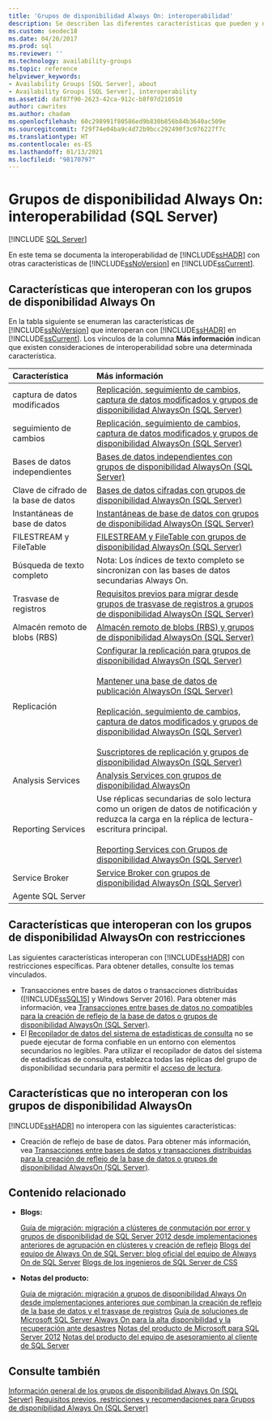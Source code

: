 ```yaml
---
title: 'Grupos de disponibilidad Always On: interoperabilidad'
description: Se describen las diferentes características que pueden y no pueden funcionar junto con un grupo de disponibilidad Always On.
ms.custom: seodec18
ms.date: 04/20/2017
ms.prod: sql
ms.reviewer: ''
ms.technology: availability-groups
ms.topic: reference
helpviewer_keywords:
- Availability Groups [SQL Server], about
- Availability Groups [SQL Server], interoperability
ms.assetid: daf87f90-2623-42ca-912c-b8f07d210510
author: cawrites
ms.author: chadam
ms.openlocfilehash: 60c298991f80586ed9b830b856b84b3640ac509e
ms.sourcegitcommit: f29f74e04ba9c4d72b9bcc292490f3c076227f7c
ms.translationtype: HT
ms.contentlocale: es-ES
ms.lasthandoff: 01/13/2021
ms.locfileid: "98170797"
---
```

# <a name="always-on-availability-groups-interoperability-sql-server"></a>Grupos de disponibilidad Always On: interoperabilidad (SQL Server)
[!INCLUDE [SQL Server](../../../includes/applies-to-version/sqlserver.md)]

En este tema se documenta la interoperabilidad de [!INCLUDE[ssHADR](../../../includes/sshadr-md.md)] con otras características de [!INCLUDE[ssNoVersion](../../../includes/ssnoversion-md.md)] en [!INCLUDE[ssCurrent](../../../includes/sscurrent-md.md)].

## <a name="features-that-interoperate-with-always-on-availability-groups"></a><a name="Interop"></a> Características que interoperan con los grupos de disponibilidad Always On

En la tabla siguiente se enumeran las características de [!INCLUDE[ssNoVersion](../../../includes/ssnoversion-md.md)] que interoperan con [!INCLUDE[ssHADR](../../../includes/sshadr-md.md)] en [!INCLUDE[ssCurrent](../../../includes/sscurrent-md.md)]. Los vínculos de la columna **Más información** indican que existen consideraciones de interoperabilidad sobre una determinada característica.

|Característica|Más información|
|:------|:---------------|
|captura de datos modificados|[Replicación, seguimiento de cambios, captura de datos modificados y grupos de disponibilidad AlwaysOn &#40;SQL Server&#41;](../../../database-engine/availability-groups/windows/replicate-track-change-data-capture-always-on-availability.md)|
|seguimiento de cambios|[Replicación, seguimiento de cambios, captura de datos modificados y grupos de disponibilidad AlwaysOn &#40;SQL Server&#41;](../../../database-engine/availability-groups/windows/replicate-track-change-data-capture-always-on-availability.md)|
|Bases de datos independientes|[Bases de datos independientes con grupos de disponibilidad AlwaysOn &#40;SQL Server&#41;](../../../database-engine/availability-groups/windows/contained-databases-with-always-on-availability-groups-sql-server.md)|
|Clave de cifrado de la base de datos|[Bases de datos cifradas con grupos de disponibilidad AlwaysOn &#40;SQL Server&#41;](../../../database-engine/availability-groups/windows/encrypted-databases-with-always-on-availability-groups-sql-server.md)|
|Instantáneas de base de datos|[Instantáneas de base de datos con grupos de disponibilidad AlwaysOn &#40;SQL Server&#41;](../../../database-engine/availability-groups/windows/database-snapshots-with-always-on-availability-groups-sql-server.md)|
|FILESTREAM y FileTable|[FILESTREAM y FileTable con grupos de disponibilidad AlwaysOn &#40;SQL Server&#41;](../../../database-engine/availability-groups/windows/filestream-and-filetable-with-always-on-availability-groups-sql-server.md)|
|Búsqueda de texto completo|Nota: Los índices de texto completo se sincronizan con las bases de datos secundarias Always On.|
|Trasvase de registros|[Requisitos previos para migrar desde grupos de trasvase de registros a grupos de disponibilidad AlwaysOn &#40;SQL Server&#41;](../../../database-engine/availability-groups/windows/prereqs-migrating-log-shipping-to-always-on-availability-groups.md)|
|Almacén remoto de blobs (RBS)|[Almacén remoto de blobs &#40;RBS&#41; y grupos de disponibilidad AlwaysOn &#40;SQL Server&#41;](../../../database-engine/availability-groups/windows/remote-blob-store-rbs-and-always-on-availability-groups-sql-server.md)|
|Replicación|[Configurar la replicación para grupos de disponibilidad AlwaysOn &#40;SQL Server&#41;](../../../database-engine/availability-groups/windows/configure-replication-for-always-on-availability-groups-sql-server.md)<br /><br /> [Mantener una base de datos de publicación AlwaysOn &#40;SQL Server&#41;](../../../database-engine/availability-groups/windows/maintaining-an-always-on-publication-database-sql-server.md)<br /><br /> [Replicación, seguimiento de cambios, captura de datos modificados y grupos de disponibilidad AlwaysOn &#40;SQL Server&#41;](../../../database-engine/availability-groups/windows/replicate-track-change-data-capture-always-on-availability.md)<br /><br /> [Suscriptores de replicación y grupos de disponibilidad AlwaysOn &#40;SQL Server&#41;](../../../database-engine/availability-groups/windows/replication-subscribers-and-always-on-availability-groups-sql-server.md)|
|Analysis Services|[Analysis Services con grupos de disponibilidad AlwaysOn](../../../database-engine/availability-groups/windows/analysis-services-with-always-on-availability-groups.md)|
|Reporting Services|Use réplicas secundarias de solo lectura como un origen de datos de notificación y reduzca la carga en la réplica de lectura-escritura principal.<br /><br /> [Reporting Services con Grupos de disponibilidad AlwaysOn &#40;SQL Server&#41;](../../../database-engine/availability-groups/windows/reporting-services-with-always-on-availability-groups-sql-server.md)|
|Service Broker|[Service Broker con grupos de disponibilidad AlwaysOn &#40;SQL Server&#41;](../../../database-engine/availability-groups/windows/service-broker-with-always-on-availability-groups-sql-server.md)|
|Agente SQL Server|&nbsp;|

## <a name="features-that-interoperate-with-always-on-availability-groups-with-restrictions"></a><a name="restrictions"></a> Características que interoperan con los grupos de disponibilidad AlwaysOn con restricciones

Las siguientes características interoperan con [!INCLUDE[ssHADR](../../../includes/sshadr-md.md)] con restricciones específicas. Para obtener detalles, consulte los temas vinculados.

- Transacciones entre bases de datos o transacciones distribuidas ([!INCLUDE[ssSQL15](../../../includes/sssql16-md.md)] y Windows Server 2016). Para obtener más información, vea [Transacciones entre bases de datos no compatibles para la creación de reflejo de la base de datos o grupos de disponibilidad AlwaysOn &#40;SQL Server&#41;](../../../database-engine/availability-groups/windows/transactions-always-on-availability-and-database-mirroring.md).
- El [Recopilador de datos del sistema de estadísticas de consulta](../../../relational-databases/data-collection/system-data-collection-set-reports.md#Query) no se puede ejecutar de forma confiable en un entorno con elementos secundarios no legibles. Para utilizar el recopilador de datos del sistema de estadísticas de consulta, establezca todas las réplicas del grupo de disponibilidad secundaria para permitir el [acceso de lectura](configure-read-only-access-on-an-availability-replica-sql-server.md). 

## <a name="features-that-do-not-interoperate-with-always-on-availability-groups"></a><a name="NoInterop"></a> Características que no interoperan con los grupos de disponibilidad AlwaysOn

[!INCLUDE[ssHADR](../../../includes/sshadr-md.md)] no interopera con las siguientes características:

- Creación de reflejo de base de datos. Para obtener más información, vea [Transacciones entre bases de datos y transacciones distribuidas para la creación de reflejo de la base de datos o grupos de disponibilidad AlwaysOn &#40;SQL Server&#41;](../../../database-engine/availability-groups/windows/transactions-always-on-availability-and-database-mirroring.md).

## <a name="related-content"></a><a name="RelatedContent"></a> Contenido relacionado

- **Blogs:**

  [Guía de migración: migración a clústeres de conmutación por error y grupos de disponibilidad de SQL Server 2012 desde implementaciones anteriores de agrupación en clústeres y creación de reflejo](/archive/blogs/sqlalwayson/now-available-migration-guide-migrating-to-sql-server-2012-failover-clustering-and-availability-groups-from-prior-clustering-and-mirroring-deployments)
  [Blogs del equipo de Always On de SQL Server: blog oficial del equipo de Always On de SQL Server](/archive/blogs/sqlalwayson/)
  [Blogs de los ingenieros de SQL Server de CSS](/archive/blogs/psssql/)

- **Notas del producto:**

  [Guía de migración: migración a grupos de disponibilidad Always On desde implementaciones anteriores que combinan la creación de reflejo de la base de datos y el trasvase de registros](/previous-versions/sql/sql-server-2012/jj635217(v=msdn.10))
  [Guía de soluciones de Microsoft SQL Server Always On para la alta disponibilidad y la recuperación ante desastres](/previous-versions/sql/sql-server-2012/hh781257(v=msdn.10))
  [Notas del producto de Microsoft para SQL Server 2012](https://social.technet.microsoft.com/wiki/contents/articles/13146.white-paper-gallery-for-sql-server.aspx#[Category]SQLServer2012)
  [Notas del producto del equipo de asesoramiento al cliente de SQL Server](https://techcommunity.microsoft.com/t5/DataCAT/bg-p/DataCAT/)

## <a name="see-also"></a>Consulte también

[Información general de los grupos de disponibilidad Always On &#40;SQL Server&#41;](../../../database-engine/availability-groups/windows/overview-of-always-on-availability-groups-sql-server.md)
[Requisitos previos, restricciones y recomendaciones para Grupos de disponibilidad Always On &#40;SQL Server&#41;](../../../database-engine/availability-groups/windows/prereqs-restrictions-recommendations-always-on-availability.md)